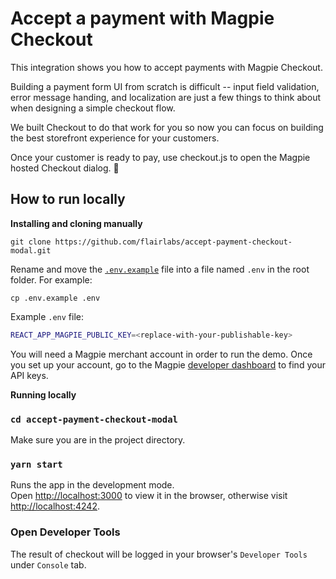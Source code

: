 # Accept a payment with Magpie Checkout

This integration shows you how to accept payments with Magpie Checkout.

Building a payment form UI from scratch is difficult -- input field
validation, error message handing, and localization are just a few things
to think about when designing a simple checkout flow.

We built Checkout to do that
work for you so now you can focus on building the best storefront
experience for your customers.

Once your customer is ready to pay, use checkout.js to open the Magpie hosted Checkout dialog. 🥳

## How to run locally

**Installing and cloning manually**

```
git clone https://github.com/flairlabs/accept-payment-checkout-modal.git
```

Rename and move the [`.env.example`](.env.example) file into a file named
`.env` in the root folder. For example:

```
cp .env.example .env
```

Example `.env` file:

```sh
REACT_APP_MAGPIE_PUBLIC_KEY=<replace-with-your-publishable-key>
```

You will need a Magpie merchant account in order to run the demo. Once you set up
your account, go to the Magpie [developer
dashboard](https://dashboard.magpie.im/dashboard/developer/keys) to find your API
keys.

**Running locally**

### `cd accept-payment-checkout-modal`

Make sure you are in the project directory.

### `yarn start`

Runs the app in the development mode.\
Open [http://localhost:3000](http://localhost:3000) to view it in the browser, otherwise visit [http://localhost:4242](http://localhost:4242).

### Open Developer Tools

The result of checkout will be logged in your browser's `Developer Tools` under `Console` tab.
